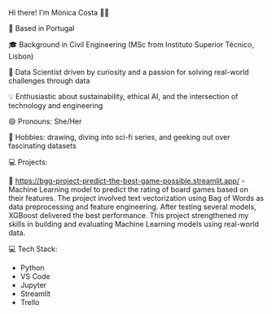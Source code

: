 Hi there! I'm Mónica Costa 👩‍💻

📍 Based in Portugal

🎓 Background in Civil Engineering (MSc from Instituto Superior Técnico, Lisbon)

🤖 Data Scientist driven by curiosity and a passion for solving real-world challenges through data

💡 Enthusiastic about sustainability, ethical AI, and the intersection of technology and engineering

😄 Pronouns: She/Her

🎨 Hobbies: drawing, diving into sci-fi series, and geeking out over fascinating datasets


💻 Projects:

🎲 https://bgg-project-predict-the-best-game-possible.streamlit.app/ - Machine Learning model to predict the rating of board games based on their features. 
The project involved text vectorization using Bag of Words as data preprocessing and feature engineering. 
After testing several models, XGBoost delivered the best performance.
This project strengthened my skills in building and evaluating Machine Learning models using real-world data.


💻 Tech Stack:
- Python
- VS Code
- Jupyter
- Streamlit
- Trello



<!---
mopirescosta/mopirescosta is a ✨ special ✨ repository because its `README.md` (this file) appears on your GitHub profile.
You can click the Preview link to take a look at your changes.
--->
